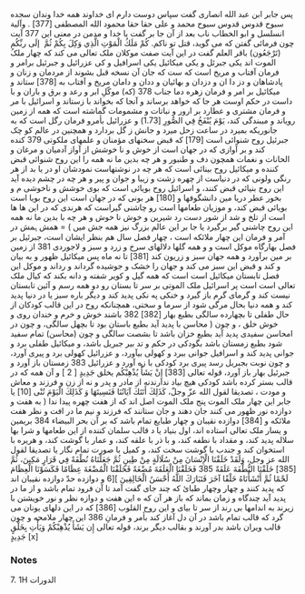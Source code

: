 پس جابر ابن عبد الله انصاری گفت سپاس دوست دارم ای خداوند همه خدا وندان سجده سبوح قدوس قدوس سبوح محمد و على حقا حقا محمود الله المصطفى [377] . وآلية انسلسل و ابو الخطاب ناب بعد از آن جا بر گفت یا خدا و مدمن در معنی این 377 آیت چون فرمائی گفتن که می گوید، قتل تو ناكم. كُمْ مَلَكُ الْمَوْتِ الَّذِي وَكِلَ بِكُمْ ثُمَّ  إلَى ربِّكُم (تَرْجَعُون) باقر العلم گفت در این آیت صفت موکلان ملک تعالی می کند که چهار ملکُ الموت اند یکی جبرئل و یکی میکائیل یکی اسرافیل و کی عزرائیل و جبرئیل برامر و فرمان آفتاب و مریخ است که ست که جان آن نسخه قبل بشوند از مردمان و زنان و پادشاهان و دز دا ان و دزدان و بهائیان و ددان و دامان مریخ و آفتاب به [378] ستاند و میکائیل بر امر و فرمان زهره دما جناب 378 (که) موکّلِ ابر و رعد و برق و باران و با داست در حکم اوست هر جا که خواهد برساند و آنجا که بخواند با زستاند و اسرائیل با مر و فرمان مشتری و عطارد بر ارور و نباتات و مشمومات گماشته است که همه از زمین رویاند و میبندگی کند، يَوْمَ يُنْفَخُ فِي الصُّورِ [1.73) و عزرائیل بأمرو فرمان رگل است که به جانوریکه بمیرد در ساعت زحل میرد و جانش ز گل بردارد و همچنین در عالم کو چک جبرئیل روح شنوائی است [179] که قبض سخنهای مؤمنان و علمهای ملکوتی 379 کنده کند و بر آوازی که در جهان است از خوش و نا خوشش از آواز آدمیان و مرغان و الحانات و نغمات همچون دف و طنبور و هر چه بدین ما نه همه را این روح شنوائی قبض کننده و میکائیل روح بینائی است که هر چه در نوشتهاست نمودشان او در یا بد از هر رنگی ولونی که در دنیاست از چهره زشت و زیبا و جوان و پیر و هر چه در چشم دیده آید این روح بنیائی قبض کنند، و اسرائیل روح بویائی است که بوی خوشش و ناخوشی م و بخور عطر دریا مین دانشگوفها و [180] هر بونی که در جهان است این روح بویا است بویائی قبض کند، و موزیان طعامها است رو چاشنی گیراست که هرندی که در این ها ها است از تلخ و شد از شور دست رد شیرین و خوش نا خوش و هر چه با بدین ما نه همه این روح چاشنی گیر برگیرد یا جا بر این عالم بزرگ نیز همه جش میں ) = همش ہمش در آمر و فرمان این چهار ملائکه است ، چهار فصل سال هم بنظر ایشان است، جبرئیل بر فصل بهارگاه موکل است و و همه گلها دلالهای سرخ و زرد و سبز و لاجوردی 381 از زمین بر مین برآورد و همه جهان سبز و زریون کند [381] تا نه ماه پس میکائیل ظهور و به بیان و کند و قبض این سبز می کند و جهان را خشک و جوشیده گرداند و رداند و موکل این فصل تابستان میکائیل است است که همه گیل و کویر شفته و دانه بکند که کیال ملک تعالی است است پر اسرائیل ملک الموتی بر سر تا بستان رو دو همه رسم و آئین تابستان نیست کند و گرمای گرم باز گیرد و خنکی په نکی پدید کند و دیگر باره سبز یا در دنیا پدید کند و همه دنیا بحال مرگی شود از سرما و سختی، همچنانکه روح در این قالب کودکان از حال طفلی تا بچهارده سالگی بطبع بهار [382] 382 باشند خوش و خرم و خندان روی و خوش خلق ، و چون ( محاسن با پدید آید بطبع باستان بود تا بچهل سالگی، و چون در امحاسن سفیدی پدید آید بطبع خزان باشد تا بشصت سالگی و چون (محاسن) تمام سفید شود بطبع زمستان باشد بگودکی در حکم و تد بیر جبریل باشد، و میکائیل طفلی برد و جوانی پدید کند و اسرافیل جوانی ببرد و کھولی بیآورد، و عزرائیل کھولی برد و پیری آورد، و چون نوبت بجبریل رسد پیری برد کودکی با زه آورد و عزرائیل 383 زمستان باز آورد و جبرئیل بهار باز آورد، قوله تعالی [383] إِنْ يَشَأْ يُذْهِبْكُم يخلق جَدِيدٍ [ 2 ] و آن همه که در قالب بستر کرده باشد کودکی هیچ بیاد ندارندنه از مادر و پدر و نه از زن و فرزند و معاش و مودت ، تصديقا لقول الله عزّ وجلّ، كَذَلِكَ أَتَتَكَ آيَاتُنَا فَنَسِيتَهَا وَ كَذَلِكَ الْيَوْمَ تُنْى [10] یا جابر این چهار ملک الموت پنج ملک الموت اصل اند که از هفت چهره پیدا ندا ( به هفت و دوازده نور ظهور می کنند جان دهند و جان ستانند که فرزند و نیم ما در افت و نظر هفت ملائکه و [384] دوازده نقیبان و چهار طبایع تمام باشد که بر آن بحر البيضاء 384 بریمین و یسار ملک تعالی استاده اند، اول بنیاد یا د قالب سلمان کننده از این طعامها و شرا بها سلاله پدید کند، و مقداد با نطفه کند، و با ذر با علقه کند، و عمار با گوشت کند، و هریره با استخوان کند و جندب با گوشت سخت کند، و کمیل با صورت تمام نگار یا تصديقا لقول الله عز وجل، وَلَقَدْ خَلَقْنَا الْإِنْسَانَ مِنْ سُلَالَةٍ مِنْ طِينٍ ثُمَّ جَعَلْنَاهُ نُطْفَةً فِي قَرَارٍ مَكِينَ، ثُمَّ [385] خَلَقْنَا النُّطْفَةَ عَلَقَةً 385 فَخَلَقْنَا الْعَلَقَةَ مُضْغَةً فَخَلَقْنَا الْمُضْغَةَ عِظَامًا فَكَسَوْنَا الْعِظَامَ لَحْمًا ثُمَّ أَنْشَأْنَاهُ خَلْقًا آخَرَ فَتَبَارَكَ اللَّهُ أَحْسَنُ الْخَالِقِينَ ][6 و دوازده حدّ دوازده نقیبان اند که پدید کنند و چهار وچهار طبائ که چند جای گفت آمد تا آن فرود تمام باشد و از ما در پدید آید چندگاه و زمان بماند که باز هر آن که ه این هفت و دوازه نظر و نور خویشتن با زیرند به اندامها بی رند از سر تا بیای و این روح القلوب [386] که در این دلهای یونان می گرد که قالب تمام باشد در آن دل آغاز کند بأمر و فرمانِ 386 این چهار ملامحه و چون قالب ویران باشد بدر آورند و بقالب دیگر برند، قوله تعالى إِن يَشَأَ يُذْهِبْكُمْ وَيَأْتِ بِخَلْقٍ جَدِيدٍ [x] 

### Notes

7. 1H الدورات